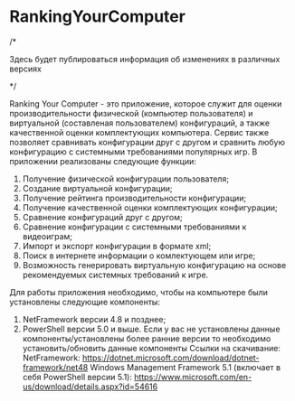 # RankingYourComputer
/*

Здесь будет публироваться информация об изменениях в различных версиях

*/

Ranking Your Computer - это приложение, которое служит для оценки производительности физической (компьютер пользователя) и виртуальной (составленая пользователем) конфигураций, а также качественной оценки комплектующих компьютера. Сервис также позволяет сравнивать конфигурации друг с другом и сравнить любую конфигурацию с системными требованиями популярных игр.
В приложении реализованы следующие функции:
1.	Получение физической конфигурации пользователя;
2.	Создание виртуальной конфигурации;
3.	Получение рейтинга производительности конфигурации;
4.	Получение качественной оценки комплектующих конфигурации;
5.	Сравнение конфигураций друг с другом;
6.	Сравнение конфигурации с системными требованиями к видеоиграм;
7.	Импорт и экспорт конфигурации в формате xml;
8.	Поиск в интернете информации о комлектующем или игре;
9.	Возможность генерировать виртуальную конфигурацию на основе рекомендуемых системных требований к игре.

Для работы приложения необходимо, чтобы на компьютере были установлены следующие компоненты:
1.	NetFramework версии 4.8 и позднее;
2.	PowerShell версии 5.0 и выше.
Если у вас не установлены данные компоненты/установлены более ранние версии то необходимо установить/обновить данные компоненты
Ссылки на скачивание:
NetFramework: https://dotnet.microsoft.com/download/dotnet-framework/net48
Windows Management Framework 5.1 (включает в себя PowerShell версии 5.1): https://www.microsoft.com/en-us/download/details.aspx?id=54616
